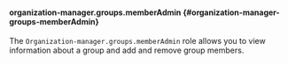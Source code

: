 #### organization-manager.groups.memberAdmin {#organization-manager-groups-memberAdmin}

The `Organization-manager.groups.memberAdmin` role allows you to view information about a group and add and remove group members.